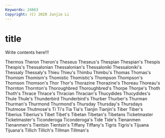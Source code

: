 ```yaml
---
Keywords: 24663
Copyright: (C) 2020 Junjie Li
---
```


# title

Write contents here!!!
 
Thermos 
Theron 
Theron's 
Theseus 
Theseus's
Thespian 
Thespian's 
Thespis 
Thespis's 
Thessalonian 
Thessalonian's 
Thessaloníki 
Thessaloníki's 
Thessaly 
Thessaly's
Thieu 
Thieu's 
Thimbu 
Thimbu's 
Thomas 
Thomas's 
Thomism 
Thomism's 
Thomistic 
Thomistic's
Thompson 
Thompson's 
Thomson 
Thomson's 
Thor 
Thor's 
Thorazine 
Thorazine's 
Thoreau 
Thoreau's
Thornton 
Thornton's 
Thoroughbred 
Thoroughbred's 
Thorpe 
Thorpe's 
Thoth 
Thoth's 
Thrace 
Thrace's
Thracian 
Thracian's 
Thucydides 
Thucydides's 
Thule 
Thule's 
Thunderbird 
Thunderbird's 
Thurber 
Thurber's
Thurman 
Thurman's 
Thurmond 
Thurmond's 
Thursday 
Thursday's 
Thursdays 
Thutmose 
Thutmose's 
Ti
Ti's 
Tia 
Tia's 
Tianjin 
Tianjin's 
Tiber 
Tiber's 
Tiberius 
Tiberius's 
Tibet
Tibet's 
Tibetan 
Tibetan's 
Tibetans 
Ticketmaster 
Ticketmaster's 
Ticonderoga 
Ticonderoga's 
Tide 
Tide's
Tienanmen 
Tienanmen's 
Tientsin 
Tientsin's 
Tiffany 
Tiffany's 
Tigris 
Tigris's 
Tijuana 
Tijuana's
Tillich 
Tillich's 
Tillman 
Tillman's 
